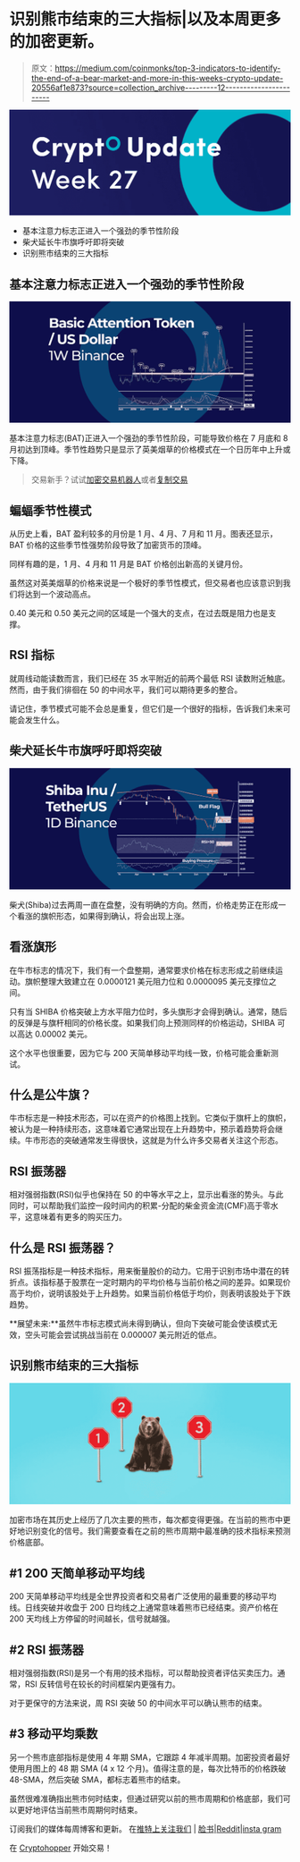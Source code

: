 # 识别熊市结束的三大指标|以及本周更多的加密更新。

> 原文：<https://medium.com/coinmonks/top-3-indicators-to-identify-the-end-of-a-bear-market-and-more-in-this-weeks-crypto-update-20556af1e873?source=collection_archive---------12----------------------->

![](img/85add63d2b2bf8a16cbc6c1f44cc8f85.png)

*   基本注意力标志正进入一个强劲的季节性阶段
*   柴犬延长牛市旗呼吁即将突破
*   识别熊市结束的三大指标

## 基本注意力标志正进入一个强劲的季节性阶段

![](img/caa0b6f4d65f09a40c1ad9e70da2a708.png)

基本注意力标志(BAT)正进入一个强劲的季节性阶段，可能导致价格在 7 月底和 8 月初达到顶峰。季节性趋势只是显示了英美烟草的价格模式在一个日历年中上升或下降。

> 交易新手？试试[加密交易机器人](/coinmonks/crypto-trading-bot-c2ffce8acb2a)或者[复制交易](/coinmonks/top-10-crypto-copy-trading-platforms-for-beginners-d0c37c7d698c)

## 蝙蝠季节性模式

从历史上看，BAT 盈利较多的月份是 1 月、4 月、7 月和 11 月。图表还显示，BAT 价格的这些季节性强势阶段导致了加密货币的顶峰。

同样有趣的是，1 月、4 月和 11 月是 BAT 价格创出新高的关键月份。

虽然这对英美烟草的价格来说是一个极好的季节性模式，但交易者也应该意识到我们将达到一个波动高点。

0.40 美元和 0.50 美元之间的区域是一个强大的支点，在过去既是阻力也是支撑。

## RSI 指标

就周线动能读数而言，我们已经在 35 水平附近的前两个最低 RSI 读数附近触底。然而，由于我们徘徊在 50 的中间水平，我们可以期待更多的整合。

请记住，季节模式可能不会总是重复，但它们是一个很好的指标，告诉我们未来可能会发生什么。

## 柴犬延长牛市旗呼吁即将突破

![](img/22021a3f8247db10ac1fc7849b9ac928.png)

柴犬(Shiba)过去两周一直在盘整，没有明确的方向。然而，价格走势正在形成一个看涨的旗帜形态，如果得到确认，将会出现上涨。

## 看涨旗形

在牛市标志的情况下，我们有一个盘整期，通常要求价格在标志形成之前继续运动。旗帜整理大致建立在 0.0000121 美元阻力位和 0.0000095 美元支撑位之间。

只有当 SHIBA 价格突破上方水平阻力位时，多头旗形才会得到确认。通常，随后的反弹是与旗杆相同的价格长度。如果我们向上预测同样的价格运动，SHIBA 可以高达 0.00002 美元。

这个水平也很重要，因为它与 200 天简单移动平均线一致，价格可能会重新测试。

## 什么是公牛旗？

牛市标志是一种技术形态，可以在资产的价格图上找到。它类似于旗杆上的旗帜，被认为是一种持续形态，这意味着它通常出现在上升趋势中，预示着趋势将会继续。牛市形态的突破通常发生得很快，这就是为什么许多交易者关注这个形态。

## RSI 振荡器

相对强弱指数(RSI)似乎也保持在 50 的中等水平之上，显示出看涨的势头。与此同时，可以帮助我们监控一段时间内的积累-分配的柴金资金流(CMF)高于零水平，这意味着有更多的购买压力。

## 什么是 RSI 振荡器？

RSI 振荡指标是一种技术指标，用来衡量股价的动力。它用于识别市场中潜在的转折点。该指标基于股票在一定时期内的平均价格与当前价格之间的差异。如果现价高于均价，说明该股处于上升趋势。如果当前价格低于均价，则表明该股处于下跌趋势。

**展望未来:**虽然牛市标志模式尚未得到确认，但向下突破可能会使该模式无效，空头可能会尝试挑战当前在 0.000007 美元附近的低点。

## 识别熊市结束的三大指标

![](img/1ce77ef962ca948393a98e964bc9016a.png)

加密市场在其历史上经历了几次主要的熊市，每次都变得更强。在当前的熊市中更好地识别变化的信号。我们需要查看在之前的熊市周期中最准确的技术指标来预测价格底部。

## #1 200 天简单移动平均线

200 天简单移动平均线是全世界投资者和交易者广泛使用的最重要的移动平均线。日线突破并收盘于 200 日均线之上通常意味着熊市已经结束。资产价格在 200 天均线上方停留的时间越长，信号就越强。

## #2 RSI 振荡器

相对强弱指数(RSI)是另一个有用的技术指标，可以帮助投资者评估买卖压力。通常，RSI 反转信号在较长的时间框架内更强有力。

对于更保守的方法来说，周 RSI 突破 50 的中间水平可以确认熊市的结束。

## #3 移动平均乘数

另一个熊市底部指标是使用 4 年期 SMA，它跟踪 4 年减半周期。加密投资者最好使用月图上的 48 期 SMA (4 x 12 个月)。值得注意的是，每次比特币的价格跌破 48-SMA，然后突破 SMA，都标志着熊市的结束。

虽然很难准确指出熊市何时结束，但通过研究以前的熊市周期和价格底部，我们可以更好地评估当前熊市周期何时结束。

订阅我们的媒体每周博客和更新。
在[推特上关注我们](https://twitter.com/cryptohopper) | [脸书](https://www.facebook.com/cryptohopper)|[Reddit](https://www.reddit.com/r/CryptoHopper/)|[insta gram](https://www.instagram.com/cryptohopper/?hl=nl)

在 [Cryptohopper](https://www.cryptohopper.com/) 开始交易！